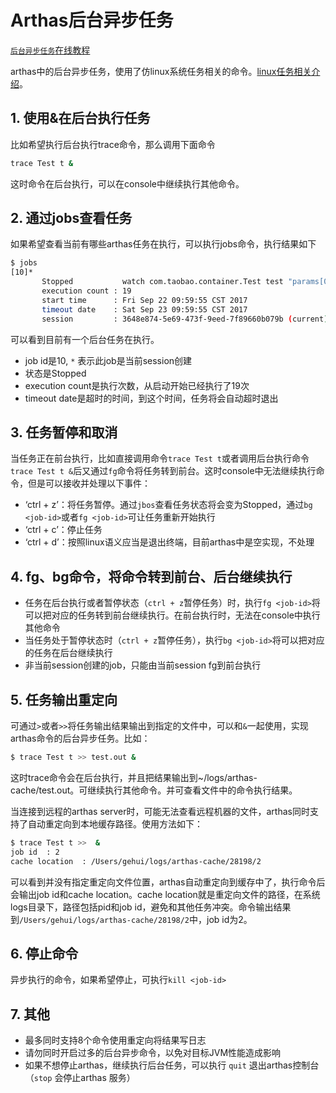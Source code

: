 Arthas后台异步任务
===

[`后台异步任务`在线教程](https://arthas.aliyun.com/doc/arthas-tutorials?language=cn&id=case-async-jobs)

arthas中的后台异步任务，使用了仿linux系统任务相关的命令。[linux任务相关介绍](https://ehlxr.me/2017/01/18/Linux-%E4%B8%AD-fg%E3%80%81bg%E3%80%81jobs%E3%80%81-%E6%8C%87%E4%BB%A4/)。


## 1. 使用&在后台执行任务
比如希望执行后台执行trace命令，那么调用下面命令

```bash
trace Test t &  
```
这时命令在后台执行，可以在console中继续执行其他命令。

## 2. 通过jobs查看任务
如果希望查看当前有哪些arthas任务在执行，可以执行jobs命令，执行结果如下
```bash
$ jobs
[10]*
       Stopped           watch com.taobao.container.Test test "params[0].{? #this.name == null }" -x 2
       execution count : 19
       start time      : Fri Sep 22 09:59:55 CST 2017
       timeout date    : Sat Sep 23 09:59:55 CST 2017
       session         : 3648e874-5e69-473f-9eed-7f89660b079b (current)
```
可以看到目前有一个后台任务在执行。
* job id是10, `*` 表示此job是当前session创建
* 状态是Stopped
* execution count是执行次数，从启动开始已经执行了19次
* timeout date是超时的时间，到这个时间，任务将会自动超时退出

## 3. 任务暂停和取消
当任务正在前台执行，比如直接调用命令`trace Test t`或者调用后台执行命令`trace Test t &`后又通过`fg`命令将任务转到前台。这时console中无法继续执行命令，但是可以接收并处理以下事件：

* ‘ctrl + z’：将任务暂停。通过`jbos`查看任务状态将会变为Stopped，通过`bg <job-id>`或者`fg <job-id>`可让任务重新开始执行
* ‘ctrl + c’：停止任务
* ‘ctrl + d’：按照linux语义应当是退出终端，目前arthas中是空实现，不处理

## 4. fg、bg命令，将命令转到前台、后台继续执行
* 任务在后台执行或者暂停状态（`ctrl + z`暂停任务）时，执行`fg <job-id>`将可以把对应的任务转到前台继续执行。在前台执行时，无法在console中执行其他命令
* 当任务处于暂停状态时（`ctrl + z`暂停任务），执行`bg <job-id>`将可以把对应的任务在后台继续执行
* 非当前session创建的job，只能由当前session fg到前台执行

## 5. 任务输出重定向
可通过`>`或者`>>`将任务输出结果输出到指定的文件中，可以和`&`一起使用，实现arthas命令的后台异步任务。比如：

```bash
$ trace Test t >> test.out &
```
这时trace命令会在后台执行，并且把结果输出到~/logs/arthas-cache/test.out。可继续执行其他命令。并可查看文件中的命令执行结果。

当连接到远程的arthas server时，可能无法查看远程机器的文件，arthas同时支持了自动重定向到本地缓存路径。使用方法如下：
```bash
$ trace Test t >>  &
job id  : 2
cache location  : /Users/gehui/logs/arthas-cache/28198/2
```
可以看到并没有指定重定向文件位置，arthas自动重定向到缓存中了，执行命令后会输出job id和cache location。cache location就是重定向文件的路径，在系统logs目录下，路径包括pid和job id，避免和其他任务冲突。命令输出结果到`/Users/gehui/logs/arthas-cache/28198/2`中，job id为2。

## 6. 停止命令
异步执行的命令，如果希望停止，可执行`kill <job-id>`

## 7. 其他

* 最多同时支持8个命令使用重定向将结果写日志
* 请勿同时开启过多的后台异步命令，以免对目标JVM性能造成影响
* 如果不想停止arthas，继续执行后台任务，可以执行 `quit` 退出arthas控制台（`stop` 会停止arthas 服务）
